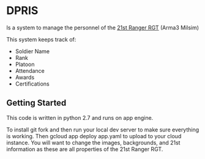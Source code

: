 # DPRIS

Is a system to manage the personnel of the <a href="http://21starmyrangers.enjin.com/">21st Ranger RGT</a> (Arma3 Milsim)

This system keeps track of:
- Soldier Name
- Rank
- Platoon
- Attendance
- Awards
- Certifications

Getting Started
-
This code is written in python 2.7 and runs on app engine. 

To install git fork and then run your local dev server to make sure everything is working. Then gcloud app deploy app.yaml to upload to your cloud instance.
You will want to change the images, backgrounds, and 21st information as these are all properties of the 21st Ranger RGT.

